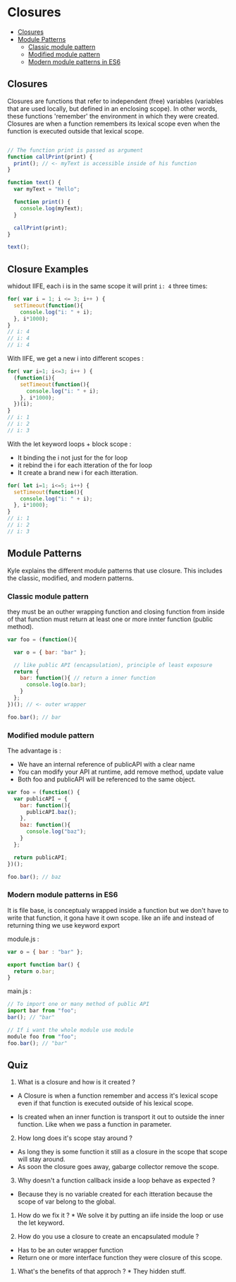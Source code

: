 # Closures

* [Closures](#closures)
* [Module Patterns](#module-patterns)
  + [Classic module pattern](#classic-module-pattern)
  + [Modified module pattern](#modified-module-pattern)
  + [Modern module patterns in ES6](#modern-module-patterns-in-es6)

## Closures
Closures are functions that refer to independent (free) variables (variables that are used locally, but defined in an enclosing scope). In other words, these functions 'remember' the environment in which they were created. Closures are when a function remembers its lexical scope even when the function is executed outside that lexical scope.

```js

// The function print is passed as argument
function callPrint(print) {
  print(); // <- myText is accessible inside of his function
}

function text() {
  var myText = "Hello";

  function print() {
    console.log(myText);
  }

  callPrint(print);
}

text();
```


## Closure Examples

whidout IIFE, each i is in the same scope it will print `i: 4` three times:

```js
for( var i = 1; i <= 3; i++ ) {
  setTimeout(function(){
    console.log("i: " + i);
  }, i*1000);
}
// i: 4
// i: 4
// i: 4
```

With IIFE, we get a new i into different scopes :

```js
for( var i=1; i<=3; i++ ) {
  (function(i){
    setTimeout(function(){
      console.log("i: " + i);
    }, i*1000);
  })(i);
}
// i: 1
// i: 2
// i: 3
```


With the let keyword loops + block scope :
  * It binding the i not just for the for loop
  * it rebind the i for each itteration of the for loop
  * It create a brand new i for each itteration.

```js
for( let i=1; i<=5; i++) {
  setTimeout(function(){
    console.log("i: " + i);
  }, i*1000);
}
// i: 1
// i: 2
// i: 3
```

## Module Patterns
Kyle explains the different module patterns that use closure. This includes the classic, modified, and modern patterns.

### Classic module pattern

they must be an outher wrapping function and closing function from inside of that function must return at least one or more innter function (public method).

```js
var foo = (function(){

  var o = { bar: "bar" };

  // like public API (encapsulation), principle of least exposure
  return {
    bar: function(){ // return a inner function
      console.log(o.bar);
    }
  };
})(); // <- outer wrapper

foo.bar(); // bar
```

### Modified module pattern
The advantage is :
  * We have an internal reference of publicAPI with a clear name
  * You can modify your API at runtime, add remove method, update value
  * Both foo and publicAPI will be referenced to the same object.

```js
var foo = (function() {
  var publicAPI = {
    bar: function(){
      publicAPI.baz();
    },
    baz: function(){
      console.log("baz");
    }
  };

  return publicAPI;
})();

foo.bar(); // baz
```

### Modern module patterns in ES6
It is file base, is conceptualy wrapped inside a function but we don't have to write that function, it gona have it own scope. like an iife and instead of returning thing we use keyword export

module.js :
```js
var o = { bar : "bar" };

export function bar() {
  return o.bar;
}
```
main.js :
```js
// To import one or many method of public API
import bar from "foo";
bar(); // "bar"

// If i want the whole module use module
module foo from "foo";
foo.bar(); // "bar"
```

## Quiz

1. What is a closure and how is it created ?
  * A Closure is when a function remember and access it's lexical scope even if that function is executed outside of his lexical scope.

  * Is created when an inner function is transport it out to outside the inner function. Like when we pass a function in parameter.

2. How long does it's scope stay around ?
  * As long they is some function it still as a closure in the scope that scope will stay around.
  * As soon the closure goes away, gabarge collector remove the scope.

3. Why doesn't a function callback inside a loop behave as expected ?
  * Because they is no variable created for each itteration because the scope of var belong to the global.

  1. How do we fix it ?
    * We solve it by putting an iife inside the loop or use the let keyword.

3. How do you use a closure to create an encapsulated module ?
  * Has to be an outer wrapper function
  * Return one or more interface function they were closure of this scope.
  1. What's the benefits of that approch ?
    * They hidden stuff.

